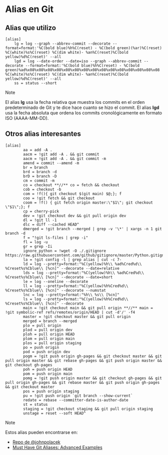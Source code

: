 # Alias en Git
## Alias que utilizo
```
[alias]
	lg = log --graph --abbrev-commit --decorate --format=format:'%C(bold blue)%h%C(reset) - %C(bold green)(%ar)%C(reset) %C(white)%s%C(reset) %C(dim white)- %an%C(reset)%C(bold yellow)%d%C(reset)' --all
	lgd = log --date-order --date=iso --graph --abbrev-commit --decorate --format=format:'%C(bold blue)%h%C(reset) - %C(bold green)%ad%x08%x08%x08%x08%x08%x08%x08%x08%x08%x08%x08%x08%x08%x08%x08 %C(white)%s%C(reset) %C(dim white)- %an%C(reset)%C(bold yellow)%d%C(reset)' --all
	ss = status --short
```
> [!NOTE]
> El alias **lg** usa la fecha relativa que muestra los commits en el orden predeterminado de Git y te dice hace cuanto se hizo el commit. El alias **lgd** usa la fecha absoluta que ordena los commits cronológicamente en formato ISO (AAAA-MM-DD).

## Otros alias interesantes
```
[alias]
      	aa = add -A .
       	aacm = !git add -A . && git commit
      	aacm = !git add -A . && git commit -m
      	amend = commit --amend -m
      	br = branch
       	brd = branch -d
      	brD = branch -D
      	cm = commit -m
      	co = checkout **//** co = fetch && checkout
      	cob = checkout -b
        com = !f(){ git checkout $(git main) $@;}; f
      	coo = !git fetch && git checkout
        coom = !f() { git fetch origin master:\"$1\"; git checkout \"$1\";}; f
      	cp = cherry-pick
      	dev = !git checkout dev && git pull origin dev
        dl = !git ll -1
        dlc = diff --cached HEAD^
        dmerged = !git branch --merged | grep -v '\*' | xargs -n 1 git branch -d
       	f = "!git ls-files | grep -i"
        fl = log -u
      	gr = grep -Ii
        ignore_python = !wget -O ./.gitignore https://raw.githubusercontent.com/github/gitignore/master/Python.gitignore
      	la = !git config -l | grep alias | cut -c 7-
        ld = log --pretty=format:"%C(yellow)%h\\ %ad%Cred%d\\ %Creset%s%Cblue\\ [%cn]" --decorate --date=relative
        lds = log --pretty=format:"%C(yellow)%h\\ %ad%Cred%d\\ %Creset%s%Cblue\\ [%cn]" --decorate --date=short
        le = log --oneline --decorate
      	ll = log --pretty=format:"%C(yellow)%h%Cred%d\\ %Creset%s%Cblue\\ [%cn]" --decorate --numstat
        lnc = log --pretty=format:"%h\\ %s\\ [%cn]"
      	ls = log --pretty=format:"%C(yellow)%h%Cred%d\\ %Creset%s%Cblue\\ [%cn]" --decorate
      	main = !git checkout main && git pull origin **//** main = !git symbolic-ref refs/remotes/origin/HEAD | cut -d'/' -f4
      	master = !git checkout master && git pull origin 
      	merged = branch --merged
       	plo = pull origin
      	plod = pull origin dev
      	ploh = pull origin HEAD
      	plom = pull origin main
      	plos = pull origin staging
      	po = push origin
      	pod = push origin dev
      	pogm = !git push origin gh-pages && git checkout master && git pull origin master && git rebase gh-pages && git push origin master && git checkout gh-pages
      	poh = push origin HEAD
        pom = push origin main
      	pomg = !git push origin master && git checkout gh-pages && git pull origin gh-pages && git rebase master && git push origin gh-pages && git checkout master
      	pos = push origin staging
      	pu = !git push origin `git branch --show-current`
        redate = rebase --committer-date-is-author-date
      	st = status
      	staging = !git checkout staging && git pull origin staging
      	unstage = reset --soft HEAD^
```
> [!NOTE]
> Estos alias pueden encontrarse en:
> - [Repo de @johnpolacek](https://gist.github.com/johnpolacek/69604a1f6861129ef088)
> - [Must Have Git Aliases: Advanced Examples](https://www.durdn.com/blog/2012/11/22/must-have-git-aliases-advanced-examples/)
